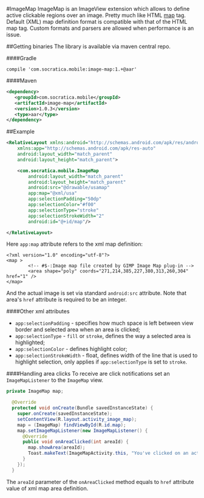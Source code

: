 #ImageMap
ImageMap is an ImageView extension which allows to define active clickable regions over an image. Pretty much
like HTML [map](http://www.w3schools.com/TAgs/tag_map.asp) tag. Default (XML) map definition format
is compatible with that of the HTML map tag. Custom formats and parsers are allowed when performance
is an issue.

##Getting binaries
The library is available via maven central repo.

####Gradle

```
compile 'com.socratica.mobile:image-map:1.+@aar'
```

####Maven

```xml
<dependency>
   <groupId>com.socratica.mobile</groupId>
   <artifactId>image-map</artifactId>
   <version>1.0.3</version>
   <type>aar</type>
</dependency>
```

##Example

```xml
<RelativeLayout xmlns:android="http://schemas.android.com/apk/res/android"
    xmlns:app="http://schemas.android.com/apk/res-auto"
    android:layout_width="match_parent"
    android:layout_height="match_parent">

    <com.socratica.mobile.ImageMap
        android:layout_width="match_parent"
        android:layout_height="match_parent"
        android:src="@drawable/usamap"
        app:map="@xml/usa"
        app:selectionPadding="50dp"
        app:selectionColor="#f00"
        app:selectionType="stroke"
        app:selectionStrokeWidth="2"
        android:id="@+id/map"/>

</RelativeLayout>
```

Here `app:map` attribute refers to the xml map definition:

```
<?xml version="1.0" encoding="utf-8"?>
<map >
        <!-- #$-:Image map file created by GIMP Image Map plug-in -->
        <area shape="poly" coords="271,214,385,227,380,313,260,304"  href="1" />
</map>
```

And the actual image is set via standard `android:src` attribute.
Note that area's `href` attribute is required to be an integer.

####Other xml attributes
 * `app:selectionPadding` - specifies how much space is left between view border and selected area when an area is clicked;
 * `app:selectionType` - `fill` or `stroke`, defines the way a selected area is highlighted;
 * `app:selectionColor` - defines highlight color;
 * `app:selectionStrokeWidth` - float, defines width of the line that is used to highlight selection, only applies if `app:selectionType` is set to `stroke`.

####Handling area clicks
To receive are click notifications set an `ImageMapListener` to the `ImageMap` view.

```java
private ImageMap map;

  @Override
  protected void onCreate(Bundle savedInstanceState) {
    super.onCreate(savedInstanceState);
    setContentView(R.layout.activity_image_map);
    map = (ImageMap) findViewById(R.id.map);
    map.setImageMapListener(new ImageMapListener() {
      @Override
      public void onAreaClicked(int areaId) {
        map.showArea(areaId);
        Toast.makeText(ImageMapActivity.this, "You've clicked on an active area!", Toast.LENGTH_SHORT).show();
      }
    });
  }
```

The `areaId` parameter of the `onAreaClicked` method equals to `href` attribute value of xml map area definition.